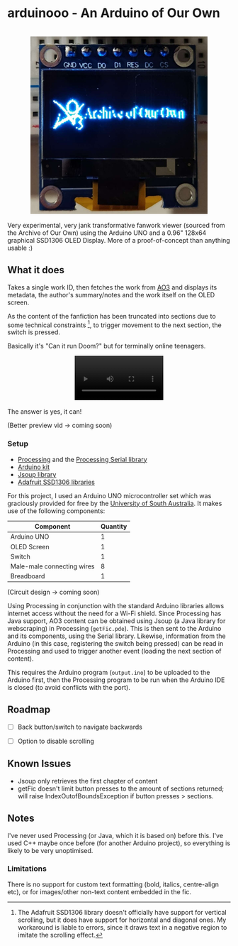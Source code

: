 # arduinooo - An Arduino of Our Own


<!-- PROJECT LOGO -->
<br />
<div align="center">
  <a href="https://github.com/phthallo/arduinooo">
    <img src="preview.jpg" alt="The AO3 Logo on the Arduino OLED screen" width="400" height="400">
  </a>
</div>


Very experimental, very jank transformative fanwork viewer (sourced from the Archive of Our Own) using the Arduino UNO and a 0.96" 128x64 graphical SSD1306 OLED Display. More of a proof-of-concept than anything usable :) 

## What it does
Takes a single work ID, then fetches the work from [AO3](https://archiveofourown.org/) and displays its metadata, the author's summary/notes and the work itself on the OLED screen. 

As the content of the fanfiction has been truncated into sections due to some technical constraints [^1], to trigger movement to the next section, the switch is pressed. 

Basically it's "Can it run Doom?" but for terminally online teenagers. 

<div align = "center">
<video src="https://github.com/phthallo/arduinooo/assets/84078890/86c35268-9c28-4ed9-9690-4a78c1adfe1a" height="100"/></video>
</div>

The answer is yes, it can!

(Better preview vid -> coming soon)

### Setup
* [Processing](https://processing.org/) and the [Processing Serial library](https://processing.org/reference/libraries/serial/index.html)
* [Arduino kit](https://www.arduino.cc/)
* [Jsoup library](https://jsoup.org/)
* [Adafruit SSD1306 libraries](https://learn.adafruit.com/monochrome-oled-breakouts/arduino-library-and-examples)

For this project, I used an Arduino UNO microcontroller set which was graciously provided for free by the [University of South Australia](https://study.unisa.edu.au/services-for-schools/experiences/curriculum-linked-education/gender-equity-in-stem/stem-girls-academy/). 
It makes use of the following components:

| Component | Quantity |
| --------- | -------- |
| Arduino UNO | 1 |
| OLED Screen | 1 | 
| Switch | 1 |
| Male-male connecting wires | 8 |
| Breadboard | 1 |

(Circuit design -> coming soon)

Using Processing in conjunction with the standard Arduino libraries allows internet access without the need for a Wi-Fi shield. Since Processing has Java support, AO3 content can be obtained using Jsoup (a Java library for webscraping) in Processing (`getFic.pde`). This is then sent to the Arduino and its components, using the Serial library. 
Likewise, information from the Arduino (in this case, registering the switch being pressed) can be read in Processing and used to trigger another event (loading the next section of content). 

This requires the Arduino program (`output.ino`) to be uploaded to the Arduino first, then the Processing program to be run when the Arduino IDE is closed (to avoid conflicts with the port).

## Roadmap
- [ ] Back button/switch to navigate backwards 
- [ ] Option to disable scrolling 

 
## Known Issues
* Jsoup only retrieves the first chapter of content 
* getFic doesn't limit button presses to the amount of sections returned; will raise IndexOutofBoundsException if button presses > sections.

## Notes
I've never used Processing (or Java, which it is based on) before this. I've used C++ maybe once before (for another Arduino project), so everything is likely to be very unoptimised.

### Limitations
There is no support for custom text formatting (bold, italics, centre-align etc), or for images/other non-text content embedded in the fic.  


[^1]: The Adafruit SSD1306 library doesn't officially have support for vertical scrolling, but it does have support for horizontal and diagonal ones. My workaround is liable to errors, since it draws text in a negative region to imitate the scrolling effect.
